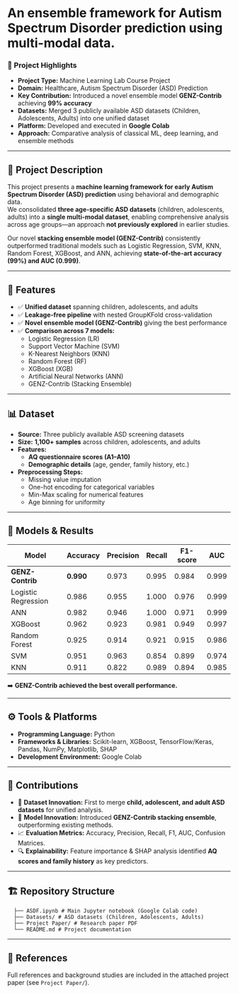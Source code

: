 # An ensemble framework for Autism Spectrum Disorder prediction using multi-modal data.

### 📌 Project Highlights
- **Project Type:** Machine Learning Lab Course Project  
- **Domain:** Healthcare, Autism Spectrum Disorder (ASD) Prediction  
- **Key Contribution:** Introduced a novel ensemble model **GENZ-Contrib** achieving **99% accuracy**  
- **Datasets:** Merged 3 publicly available ASD datasets (Children, Adolescents, Adults) into one unified dataset  
- **Platform:** Developed and executed in **Google Colab**  
- **Approach:** Comparative analysis of classical ML, deep learning, and ensemble methods  

---

## 📝 Project Description
This project presents a **machine learning framework for early Autism Spectrum Disorder (ASD) prediction** using behavioral and demographic data.  
We consolidated **three age-specific ASD datasets** (children, adolescents, adults) into a **single multi-modal dataset**, enabling comprehensive analysis across age groups—an approach **not previously explored** in earlier studies.  

Our novel **stacking ensemble model (GENZ-Contrib)** consistently outperformed traditional models such as Logistic Regression, SVM, KNN, Random Forest, XGBoost, and ANN, achieving **state-of-the-art accuracy (99%) and AUC (0.999)**.

---

## 🚀 Features
- ✅ **Unified dataset** spanning children, adolescents, and adults  
- ✅ **Leakage-free pipeline** with nested GroupKFold cross-validation  
- ✅ **Novel ensemble model (GENZ-Contrib)** giving the best performance  
- ✅ **Comparison across 7 models:**  
  - Logistic Regression (LR)  
  - Support Vector Machine (SVM)  
  - K-Nearest Neighbors (KNN)  
  - Random Forest (RF)  
  - XGBoost (XGB)  
  - Artificial Neural Networks (ANN)  
  - GENZ-Contrib (Stacking Ensemble)  

---

## 📊 Dataset
- **Source:** Three publicly available ASD screening datasets  
- **Size:** **1,100+ samples** across children, adolescents, and adults  
- **Features:**  
  - **AQ questionnaire scores (A1–A10)**  
  - **Demographic details** (age, gender, family history, etc.)  
- **Preprocessing Steps:**  
  - Missing value imputation  
  - One-hot encoding for categorical variables  
  - Min-Max scaling for numerical features  
  - Age binning for uniformity  

---

## 🧠 Models & Results
| Model              | Accuracy | Precision | Recall | F1-score | AUC  |
|---------------------|----------|-----------|--------|----------|------|
| **GENZ-Contrib**   | **0.990**| 0.973     | 0.995  | 0.984    | 0.999|
| Logistic Regression | 0.986    | 0.955     | 1.000  | 0.976    | 0.999|
| ANN                | 0.982    | 0.946     | 1.000  | 0.971    | 0.999|
| XGBoost            | 0.962    | 0.923     | 0.981  | 0.949    | 0.997|
| Random Forest      | 0.925    | 0.914     | 0.921  | 0.915    | 0.986|
| SVM                | 0.951    | 0.963     | 0.854  | 0.899    | 0.974|
| KNN                | 0.911    | 0.822     | 0.989  | 0.894    | 0.985|

➡️ **GENZ-Contrib achieved the best overall performance.**

---

## ⚙️ Tools & Platforms
- **Programming Language:** Python  
- **Frameworks & Libraries:** Scikit-learn, XGBoost, TensorFlow/Keras, Pandas, NumPy, Matplotlib, SHAP  
- **Development Environment:** Google Colab  

---

## 📌 Contributions
- 📂 **Dataset Innovation:** First to merge **child, adolescent, and adult ASD datasets** for unified analysis.  
- 🤖 **Model Innovation:** Introduced **GENZ-Contrib stacking ensemble**, outperforming existing methods.  
- 📈 **Evaluation Metrics:** Accuracy, Precision, Recall, F1, AUC, Confusion Matrices.  
- 🔍 **Explainability:** Feature importance & SHAP analysis identified **AQ scores and family history** as key predictors.  

---

## 🏗️ Repository Structure
      ├── ASDF.ipynb # Main Jupyter notebook (Google Colab code)
      ├── Datasets/ # ASD datasets (Children, Adolescents, Adults)
      ├── Project Paper/ # Research paper PDF
      └── README.md # Project documentation

---

## 📖 References
Full references and background studies are included in the attached project paper (see `Project Paper/`).


